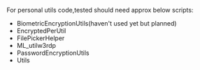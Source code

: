 For personal utils code,tested should need approx below scripts:

- BiometricEncryptionUtils(haven't used yet but planned)
- EncryptedPerUtil
- FilePickerHelper
- ML_utilw3rdp
- PasswordEncryptionUtils
- Utils
